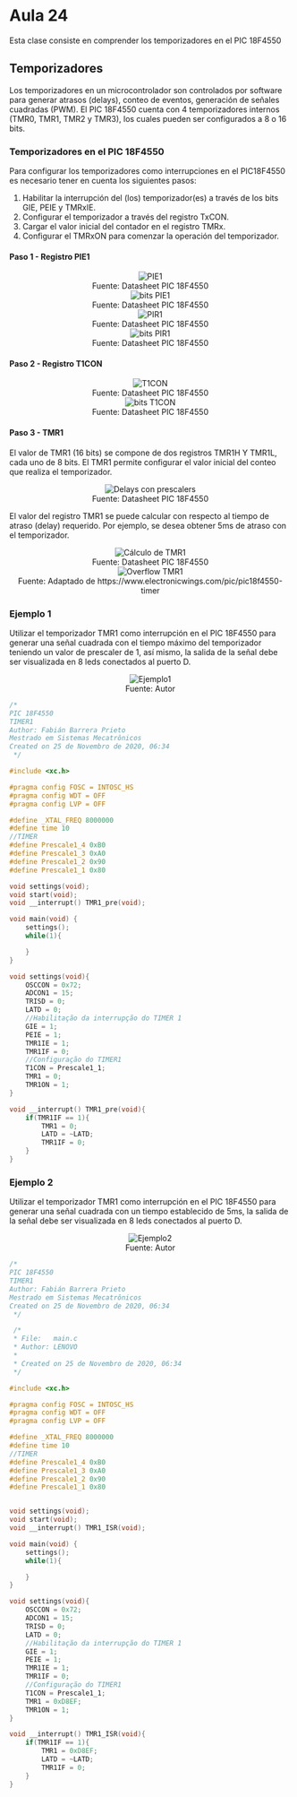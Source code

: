 <h1>Aula 24</h1>

Esta clase consiste en comprender los temporizadores en el PIC 18F4550

<h2>Temporizadores</h2>

Los temporizadores en un microcontrolador son controlados por software para generar atrasos (delays), conteo de eventos, generación de señales cuadradas (PWM). El PIC 18F4550 cuenta con 4 temporizadores internos (TMR0, TMR1, TMR2 y TMR3), los cuales pueden ser configurados a 8 o 16 bits.

<h3>Temporizadores en el PIC 18F4550</h3>

Para configurar los temporizadores como interrupciones en el PIC18F4550 es necesario tener en cuenta los siguientes pasos:

1. Habilitar la interrupción del (los) temporizador(es) a través de los bits GIE, PEIE y TMRxIE.
2. Configurar el temporizador a través del registro TxCON.
3. Cargar el valor inicial del contador en el registro TMRx.
4. Configurar el TMRxON para comenzar la operación del temporizador.

<h4>Paso 1 - Registro PIE1</h4>

<div align="center">
<img src="image.png" alt="PIE1"/>
<br>
<figcaption>Fuente: Datasheet PIC 18F4550</figcaption>
</div>

<div align="center">
<img src="image-1.png" alt="bits PIE1"/>
<br>
<figcaption>Fuente: Datasheet PIC 18F4550</figcaption>
</div>

<div align="center">
<img src="image-2.png" alt="PIR1"/>
<br>
<figcaption>Fuente: Datasheet PIC 18F4550</figcaption>
</div>

<div align="center">
<img src="image-1.png" alt="bits PIR1"/>
<br>
<figcaption>Fuente: Datasheet PIC 18F4550</figcaption>
</div>

<h4>Paso 2 - Registro T1CON</h4>

<div align="center">
<img src="image-4.png" alt="T1CON"/>
<br>
<figcaption>Fuente: Datasheet PIC 18F4550</figcaption>
</div>

<div align="center">
<img src="image-5.png" alt="bits T1CON"/>
<br>
<figcaption>Fuente: Datasheet PIC 18F4550</figcaption>
</div>

<h4>Paso 3 - TMR1</h4>

El valor de TMR1 (16 bits) se compone de dos registros TMR1H Y TMR1L, cada uno de 8 bits. El TMR1 permite configurar el valor inicial del conteo que realiza el temporizador.

<div align="center">
<img src="image-6.png" alt="Delays con prescalers"/>
<br>
<figcaption>Fuente: Datasheet PIC 18F4550</figcaption>
</div>

El valor del registro TMR1 se puede calcular con respecto al tiempo de atraso (delay) requerido. Por ejemplo, se desea obtener 5ms de atraso con el temporizador.

<div align="center">
<img src="image-7.png" alt="Cálculo de TMR1"/>
<br>
<figcaption>Fuente: Datasheet PIC 18F4550</figcaption>
</div>

<div align="center">
<img src="image-8.png" alt="Overflow TMR1"/>
<br>
<figcaption>Fuente: Adaptado de https://www.electronicwings.com/pic/pic18f4550-timer </figcaption>
</div>

<h3>Ejemplo 1</h3>

Utilizar el temporizador TMR1 como interrupción en el PIC 18F4550 para generar una señal cuadrada con el tiempo máximo del temporizador teniendo un valor de prescaler de 1, así mismo, la salida de la señal debe ser visualizada en 8 leds conectados al puerto D.

<div align="center">
<img src="image-9.png" alt="Ejemplo1"/>
<br>
<figcaption>Fuente: Autor </figcaption>
</div>

```c
/*
PIC 18F4550
TIMER1
Author: Fabián Barrera Prieto
Mestrado em Sistemas Mecatrônicos
Created on 25 de Novembro de 2020, 06:34
 */

#include <xc.h>

#pragma config FOSC = INTOSC_HS
#pragma config WDT = OFF
#pragma config LVP = OFF

#define _XTAL_FREQ 8000000
#define time 10
//TIMER
#define Prescale1_4 0xB0
#define Prescale1_3 0xA0
#define Prescale1_2 0x90
#define Prescale1_1 0x80

void settings(void);
void start(void);
void __interrupt() TMR1_pre(void);

void main(void) {
    settings();
    while(1){

    }
}

void settings(void){
    OSCCON = 0x72;
    ADCON1 = 15;
    TRISD = 0;
    LATD = 0;
    //Habilitação da interrupção do TIMER 1
    GIE = 1;
    PEIE = 1;
    TMR1IE = 1;
    TMR1IF = 0;
    //Configuração do TIMER1
    T1CON = Prescale1_1;
    TMR1 = 0;
    TMR1ON = 1;
}

void __interrupt() TMR1_pre(void){
    if(TMR1IF == 1){
        TMR1 = 0;
        LATD = ~LATD;
        TMR1IF = 0;
    }
}
```

<h3>Ejemplo 2</h3>

Utilizar el temporizador TMR1 como interrupción en el PIC 18F4550 para generar una señal cuadrada con un tiempo establecido de 5ms, la salida de la señal debe ser visualizada en 8 leds conectados al puerto D.

<div align="center">
<img src="image-9.png" alt="Ejemplo2"/>
<br>
<figcaption>Fuente: Autor </figcaption>
</div>

```c
/*
PIC 18F4550
TIMER1
Author: Fabián Barrera Prieto
Mestrado em Sistemas Mecatrônicos
Created on 25 de Novembro de 2020, 06:34
 */

 /*
 * File:   main.c
 * Author: LENOVO
 *
 * Created on 25 de Novembro de 2020, 06:34
 */

#include <xc.h>

#pragma config FOSC = INTOSC_HS
#pragma config WDT = OFF
#pragma config LVP = OFF

#define _XTAL_FREQ 8000000
#define time 10
//TIMER
#define Prescale1_4 0xB0
#define Prescale1_3 0xA0
#define Prescale1_2 0x90
#define Prescale1_1 0x80


void settings(void);
void start(void);
void __interrupt() TMR1_ISR(void);

void main(void) {
    settings();
    while(1){

    }
}

void settings(void){
    OSCCON = 0x72;
    ADCON1 = 15;
    TRISD = 0;
    LATD = 0;
    //Habilitação da interrupção do TIMER 1
    GIE = 1;
    PEIE = 1;
    TMR1IE = 1;
    TMR1IF = 0;
    //Configuração do TIMER1
    T1CON = Prescale1_1;
    TMR1 = 0xD8EF;
    TMR1ON = 1;
}

void __interrupt() TMR1_ISR(void){
    if(TMR1IF == 1){
        TMR1 = 0xD8EF;
        LATD = ~LATD;
        TMR1IF = 0;
    }
}
```